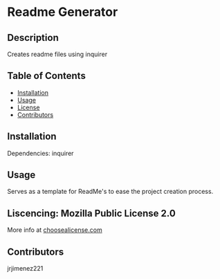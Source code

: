 
# Readme Generator
## Description
Creates readme files using inquirer


## Table of Contents
* [Installation](#installation)
* [Usage](#usage)
* [License](#license)
* [Contributors](#contributors)        
        

## Installation
Dependencies: inquirer

## Usage
Serves as a template for ReadMe's to ease the project creation process. 

## Liscencing: Mozilla Public License 2.0  
More info at [choosealicense.com](https://www.choosealicense.com)

## Contributors
jrjimenez221

